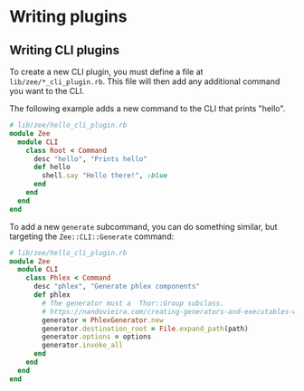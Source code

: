 # Writing plugins

## Writing CLI plugins

To create a new CLI plugin, you must define a file at `lib/zee/*_cli_plugin.rb`.
This file will then add any additional command you want to the CLI.

The following example adds a new command to the CLI that prints "hello".

```ruby
# lib/zee/hello_cli_plugin.rb
module Zee
  module CLI
    class Root < Command
      desc "hello", "Prints hello"
      def hello
        shell.say "Hello there!", :blue
      end
    end
  end
end
```

To add a new `generate` subcommand, you can do something similar, but targeting
the `Zee::CLI::Generate` command:

```ruby
# lib/zee/hello_cli_plugin.rb
module Zee
  module CLI
    class Phlex < Command
      desc "phlex", "Generate phlex components"
      def phlex
        # The generator must a  Thor::Group subclass.
        # https://nandovieira.com/creating-generators-and-executables-with-thor
        generator = PhlexGenerator.new
        generator.destination_root = File.expand_path(path)
        generator.options = options
        generator.invoke_all
      end
    end
  end
end
```
